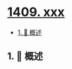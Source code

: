 # [1409. xxx](https://github.com/Tdahuyou/TNotes.leetcode/tree/main/notes/1409.%20xxx)

<!-- region:toc -->

- [1. 📝 概述](#1--概述)

<!-- endregion:toc -->

## 1. 📝 概述
